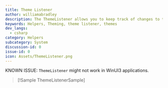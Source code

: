 ```yaml
---
title: Theme Listener
author: williamabradley
description: The ThemeListener allows you to keep track of changes to the current Application Them, and when it is changed via System Theme changes.
keywords: Helpers, Theming, theme listener, themes
dev_langs:
  - csharp
category: Helpers
subcategory: System
discussion-id: 0
issue-id: 0
icon: Assets/ThemeListener.png
---
```


KNOWN ISSUE: `ThemeListener` might not work in WinUI3 applications.

> [!Sample ThemeListenerSample]
